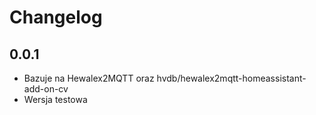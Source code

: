 # Changelog

## 0.0.1

- Bazuje na Hewalex2MQTT oraz hvdb/hewalex2mqtt-homeassistant-add-on-cv
- Wersja testowa
